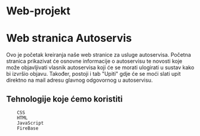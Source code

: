# Web-projekt
# Web stranica Autoservis

Ovo je početak kreiranja naše web stranice za usluge autoservisa. Početna stranica prikazivat će osnovne informacije o autoservisu te novosti koje može objavljivati vlasnik autoservisa koji će se morati ulogirati u sustav kako bi izvršio objavu. Također, postoji i tab "Upiti" gdje će se moći slati upit direktno na mail adresu glavnog odgovornog u autoservisu. 

## Tehnologije koje ćemo koristiti
        CSS
        HTML
        JavaScript
        FireBase
        
